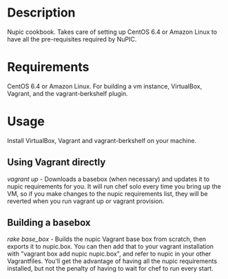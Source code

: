 # Description
Nupic cookbook. Takes care of setting up CentOS 6.4 or Amazon Linux to have
all the pre-requisites required by NuPIC.

# Requirements
CentOS 6.4 or Amazon Linux.
For building a vm instance, VirtualBox, Vagrant, and the vagrant-berkshelf plugin.

# Usage
Install VirtualBox, Vagrant and vagrant-berkshelf on your machine.

## Using Vagrant directly
*vagrant up* - Downloads a basebox (when necessary) and updates it to nupic requirements for you. It will run chef solo every time you bring up the VM, so if you make changes to the nupic requirements list, they will be reverted when you run vagrant up or vagrant provision.

## Building a basebox
*rake base_box* - Builds the nupic Vagrant base box from scratch, then exports it to nupic.box. You can then add that to your vagrant installation with "vagrant box add nupic nupic.box", and refer to nupic in your other Vagrantfiles. You'll get the advantage of having all the nupic requirements installed, but not the penalty of having to wait for chef to run every start.
